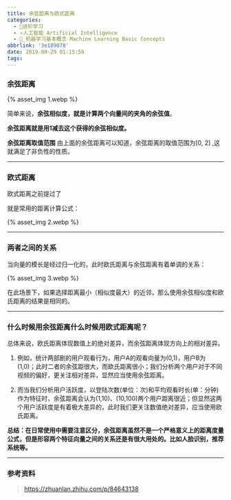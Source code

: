 ```yaml
---
title: 余弦距离与欧式距离
categories:
  - 🌙进阶学习
  - ⭐人工智能 Artificial Intelligence
  - 💫_机器学习基本概念 Machine Learning Basic Concepts
abbrlink: '3e189078'
date: 2019-09-29 01:15:59
tags:
---
```


### 余弦距离

{% asset_img 1.webp %}

简单来说，**余弦相似度，就是计算两个向量间的夹角的余弦值**。

**余弦距离就是用1减去这个获得的余弦相似度。**

**余弦距离取值范围**
由上面的余弦距离可以知道，余弦距离的取值范围为[0, 2] ,这就满足了非负性的性质。

<!--more-->

***

### 欧式距离

欧式距离之前提过了

就是常用的距离计算公式：

{% asset_img 2.webp %}

***

### 两者之间的关系

当向量的模长是经过归一化的，此时欧氏距离与余弦距离有着单调的关系：

{% asset_img 3.webp %}

在此场景下，如果选择距离最小（相似度最大）的近邻，那么使用余弦相似度和欧氏距离的结果是相同的。

***

### 什么时候用余弦距离什么时候用欧式距离呢？

总体来说，欧氏距离体现数值上的绝对差异，而余弦距离体现方向上的相对差异。

1. 例如，统计两部剧的用户观看行为，用户A的观看向量为(0,1)，用户B为(1,0)；此时二者的余弦距很大，而欧氏距离很小；我们分析两个用户对于不同视频的偏好，更关注相对差异，显然应当使用余弦距离。

2. 而当我们分析用户活跃度，以登陆次数(单位：次)和平均观看时长(单：分钟)作为特征时，余弦距离会认为(1,10)、(10,100)两个用户距离很近；但显然这两个用户活跃度是有着极大差异的，此时我们更关注数值绝对差异，应当使用欧氏距离。

**总结：在日常使用中需要注意区分，余弦距离虽然不是一个严格意义上的距离度量公式，但是形容两个特征向量之间的关系还是有很大用处的。比如人脸识别，推荐系统等。**

***

### 参考资料

> <https://zhuanlan.zhihu.com/p/84643138>
